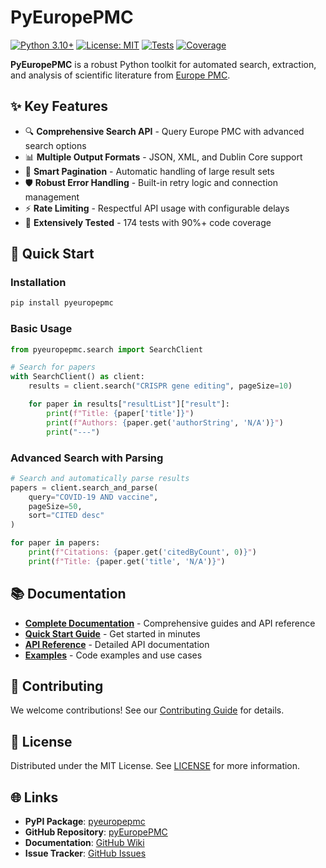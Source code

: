 # PyEuropePMC

[![Python 3.10+](https://img.shields.io/badge/python-3.10+-blue.svg)](https://www.python.org/downloads/)
[![License: MIT](https://img.shields.io/badge/License-MIT-yellow.svg)](https://opensource.org/licenses/MIT)
[![Tests](https://img.shields.io/badge/tests-200%2B%20passed-green.svg)](tests/)
[![Coverage](https://img.shields.io/badge/coverage-90%2B%25-brightgreen.svg)](htmlcov/)

**PyEuropePMC** is a robust Python toolkit for automated search, extraction, and analysis of scientific literature from [Europe PMC](https://europepmc.org/).

## ✨ Key Features

- 🔍 **Comprehensive Search API** - Query Europe PMC with advanced search options
- 📊 **Multiple Output Formats** - JSON, XML, and Dublin Core support
- 🔄 **Smart Pagination** - Automatic handling of large result sets
- 🛡️ **Robust Error Handling** - Built-in retry logic and connection management
- ⚡ **Rate Limiting** - Respectful API usage with configurable delays
- 🧪 **Extensively Tested** - 174 tests with 90%+ code coverage

## 🚀 Quick Start

### Installation

```bash
pip install pyeuropepmc
```

### Basic Usage

```python
from pyeuropepmc.search import SearchClient

# Search for papers
with SearchClient() as client:
    results = client.search("CRISPR gene editing", pageSize=10)

    for paper in results["resultList"]["result"]:
        print(f"Title: {paper['title']}")
        print(f"Authors: {paper.get('authorString', 'N/A')}")
        print("---")
```

### Advanced Search with Parsing

```python
# Search and automatically parse results
papers = client.search_and_parse(
    query="COVID-19 AND vaccine",
    pageSize=50,
    sort="CITED desc"
)

for paper in papers:
    print(f"Citations: {paper.get('citedByCount', 0)}")
    print(f"Title: {paper.get('title', 'N/A')}")
```

## 📚 Documentation

- **[Complete Documentation](docs/)** - Comprehensive guides and API reference
- **[Quick Start Guide](docs/quickstart.md)** - Get started in minutes
- **[API Reference](docs/api/)** - Detailed API documentation
- **[Examples](docs/examples/)** - Code examples and use cases

## 🤝 Contributing

We welcome contributions! See our [Contributing Guide](docs/development/contributing.md) for details.

## 📄 License

Distributed under the MIT License. See [LICENSE](LICENSE) for more information.

## 🌐 Links

- **PyPI Package**: [pyeuropepmc](https://pypi.org/project/pyeuropepmc/)
- **GitHub Repository**: [pyEuropePMC](https://github.com/JonasHeinickeBio/pyEuropePMC)
- **Documentation**: [GitHub Wiki](https://github.com/JonasHeinickeBio/pyEuropePMC/wiki)
- **Issue Tracker**: [GitHub Issues](https://github.com/JonasHeinickeBio/pyEuropePMC/issues)
